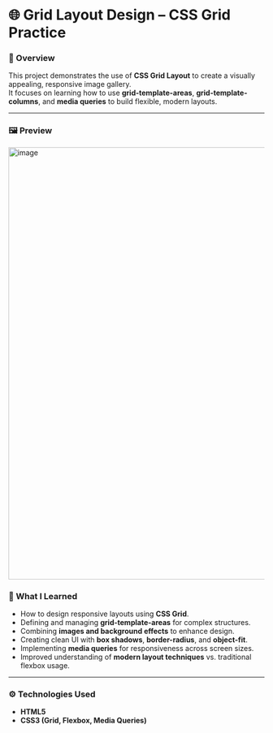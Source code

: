 # 🌐 Grid Layout Design – CSS Grid Practice

### 📖 Overview
This project demonstrates the use of **CSS Grid Layout** to create a visually appealing, responsive image gallery.  
It focuses on learning how to use **grid-template-areas**, **grid-template-columns**, and **media queries** to build flexible, modern layouts.

---
### 🖼️ Preview

  <img width="1451" height="852" alt="image" src="https://github.com/user-attachments/assets/295bf6a4-97dd-4342-b2bd-b150f56acc0c" />


### 🧠 What I Learned
- How to design responsive layouts using **CSS Grid**.  
- Defining and managing **grid-template-areas** for complex structures.  
- Combining **images and background effects** to enhance design.  
- Creating clean UI with **box shadows**, **border-radius**, and **object-fit**.  
- Implementing **media queries** for responsiveness across screen sizes.  
- Improved understanding of **modern layout techniques** vs. traditional flexbox usage.

---

### ⚙️ Technologies Used
- **HTML5**  
- **CSS3 (Grid, Flexbox, Media Queries)**
